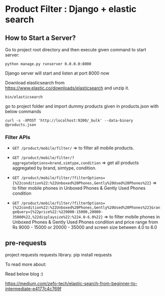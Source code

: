 # Product Filter : Django + elastic search 

## How to Start a Server?

Go to project root directory and then execute given command to start server:

```shell
python manage.py runserver 0.0.0.0:8000
```

Django server will start and listen at port 8000 now


Download elasticsearch from https://www.elastic.co/downloads/elasticsearch and unzip it.

```shell
bin/elasticsearch
```

go to project folder and import dummy products given in products.json with below commands

```shell
curl -s -XPOST 'http://localhost:9200/_bulk' --data-binary @products.json
```

### Filter APIs

  - `GET /product/mobile/filter/`  => to filter all mobile products.

  - `GET /product/mobile/filter/?aggregateOptions=brand,simtype,condition` => get all products aggregated by brand, simtype, condition.

  - `GET /product/mobile/filter/?filterOptions={%22condition%22:%22Unboxed%20Phones,Gently%20Used%20Phones%22}`  => to filter mobile phones in Unboxed Phones & Gently Used Phones condition
  
  - `GET /product/mobile/filter/?filterOptions={%22condition%22:%22Unboxed%20Phones,Gently%20Used%20Phones%22}&rangeQuery={%22price%22:%229000-15000,20000-35000%22,%22displaysize%22:%224.0-6.0%22}`  => to filter mobile phones in Unboxed Phones & Gently Used Phones condition and price range from Rs 9000 - 15000 or 20000 - 35000 and screen size between 4.0 to 6.0



## pre-requests

project requests requests library.
pip install requests 


To read more about: 

Read below blog :)

https://medium.com/zefo-tech/elastic-search-from-beginner-to-intermediate-e4177c4c769f


 
